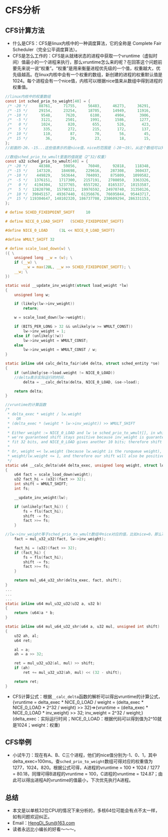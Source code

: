 # CFS分析

## CFS计算方法
- 什么是CFS：CFS是linux内核中的一种调度算法，它的全称是 Complete Fair Scheduler（完全公平调度算法）。
- CFS是怎么工作的：CFS是从就绪状态的进程中获取一个vruntime（虚拟时间）值最小的一个进程来执行，那么vruntime怎么来的呢？在回答这个问题前要先来说一说“权重”。“权重”是用来衡量进程优先级的一个值，权重越大，优先级越高。在linux内核中会有一个权重的数组，新创建的进程的权重默认值是1024。每个进程会有一个nice值，内核可以根据nice值来从数组中得到进程的权重值。
```C
//linux内核中的权重数组
const int sched_prio_to_weight[40] = {
 /* -20 */     88761,     71755,     56483,     46273,     36291,
 /* -15 */     29154,     23254,     18705,     14949,     11916,
 /* -10 */      9548,      7620,      6100,      4904,      3906,
 /*  -5 */      3121,      2501,      1991,      1586,      1277,
 /*   0 */      1024,       820,       655,       526,       423,
 /*   5 */       335,       272,       215,       172,       137,
 /*  10 */       110,        87,        70,        56,        45,
 /*  15 */        36,        29,        23,        18,        15,
};
//前面的-20，-15...这些值表示的是nice值，nice的范围是（-20～19）。从这个数组可以知道，当nice=0的时候，权重值是1024，当nice=1的时候，权重值是820....
```
```C
//数组sched_prio_to_wmult里面的值就是（2^32/权重）
const u32 sched_prio_to_wmult[40] = {
 /* -20 */     48388,     59856,     76040,     92818,    118348,
 /* -15 */    147320,    184698,    229616,    287308,    360437,
 /* -10 */    449829,    563644,    704093,    875809,   1099582,
 /*  -5 */   1376151,   1717300,   2157191,   2708050,   3363326,
 /*   0 */   4194304,   5237765,   6557202,   8165337,  10153587,
 /*   5 */  12820798,  15790321,  19976592,  24970740,  31350126,
 /*  10 */  39045157,  49367440,  61356676,  76695844,  95443717,
 /*  15 */ 119304647, 148102320, 186737708, 238609294, 286331153,
};
```
```C
# define SCHED_FIXEDPOINT_SHIFT		10

# define NICE_0_LOAD_SHIFT	 (SCHED_FIXEDPOINT_SHIFT)

#define NICE_0_LOAD		(1L << NICE_0_LOAD_SHIFT)

#define WMULT_SHIFT	32

# define scale_load_down(w) \
({ \
	unsigned long __w = (w); \
	if (__w) \
		__w = max(2UL, __w >> SCHED_FIXEDPOINT_SHIFT); \
	__w; \
})

static void __update_inv_weight(struct load_weight *lw)
{
	unsigned long w;

	if (likely(lw->inv_weight))
		return;

	w = scale_load_down(lw->weight);

	if (BITS_PER_LONG > 32 && unlikely(w >= WMULT_CONST))
		lw->inv_weight = 1;
	else if (unlikely(!w))
		lw->inv_weight = WMULT_CONST;
	else
		lw->inv_weight = WMULT_CONST / w;
}

static inline u64 calc_delta_fair(u64 delta, struct sched_entity *se)
{
	if (unlikely(se->load.weight != NICE_0_LOAD))
	//delta表示实际运行的时间.
		delta = __calc_delta(delta, NICE_0_LOAD, &se->load);

	return delta;
}

//vruntime的计算函数
/*
 * delta_exec * weight / lw.weight
 *   OR
 * (delta_exec * (weight * lw->inv_weight)) >> WMULT_SHIFT
 *
 * Either weight := NICE_0_LOAD and lw \e sched_prio_to_wmult[], in which case
 * we're guaranteed shift stays positive because inv_weight is guaranteed to
 * fit 32 bits, and NICE_0_LOAD gives another 10 bits; therefore shift >= 22.
 *
 * Or, weight =< lw.weight (because lw.weight is the runqueue weight), thus
 * weight/lw.weight <= 1, and therefore our shift will also be positive.
 */
static u64 __calc_delta(u64 delta_exec, unsigned long weight, struct load_weight *lw)
{
	u64 fact = scale_load_down(weight);
	u32 fact_hi = (u32)(fact >> 32);
	int shift = WMULT_SHIFT;
	int fs;

	__update_inv_weight(lw);

	if (unlikely(fact_hi)) {
		fs = fls(fact_hi);
		shift -= fs;
		fact >>= fs;
	}

//lw->inv_weight等于sched_prio_to_wmult数组中nice对应的值，比如nice=0，那么lw->inv_weight=4194304
	fact = mul_u32_u32(fact, lw->inv_weight);

	fact_hi = (u32)(fact >> 32);
	if (fact_hi) {
		fs = fls(fact_hi);
		shift -= fs;
		fact >>= fs;
	}

	return mul_u64_u32_shr(delta_exec, fact, shift);
}
...
...
...
static inline u64 mul_u32_u32(u32 a, u32 b)
{
	return (u64)a * b;
}

static inline u64 mul_u64_u32_shr(u64 a, u32 mul, unsigned int shift)
{
	u32 ah, al;
	u64 ret;

	al = a;
	ah = a >> 32;

	ret = mul_u32_u32(al, mul) >> shift;
	if (ah)
		ret += mul_u32_u32(ah, mul) << (32 - shift);

	return ret;
}
```
- CFS计算公式：根据```__calc_delta```函数的解析可以得出vruntime的计算公式，{vruntime = delta_exec * NICE_0_LOAD / weight = (delta_exec * NICE_0_LOAD * 2^32 / weight) >> 32}=>{vruntime = (delta_exec * NICE_0_LOAD * inv_weight) >> 32; inv_weight = 2^32 / weight;}(delta_exec：实际运行时间；NICE_0_LOAD：根据代码可以得到值为2^10就是1024；weight：权重)

## CFS举例
- 小试牛刀：现在有A、B、C三个进程，他们的nice值分别为-1、0、1，其中delta_exec=100ms。查```sched_prio_to_weight```数组可得对应的权重值为1277，1024，820。根据公式可得，A进程的vruntime = 100 * 1024 / 1277 = 80.18，同理可得B进程的vruntime = 100，C进程的vruntime = 124.87；由此可以得出进程A的vruntime的值最小，下次优先执行A进程。

## 总结
- 本文是以单核32位CPU的情况下来分析的，多核64位可能会有点不太一样，如有问题欢迎纠正。
- Email：HengDi_Sun@163.com
- 读者永远比小编长的好看～～～。
